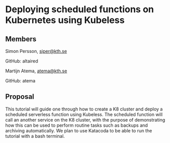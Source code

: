 # Deploying scheduled functions on Kubernetes using Kubeless

## Members

Simon Persson, siper@kth.se

GitHub: altaired


Martijn Atema, atema@kth.se

GitHub: atema

## Proposal

This tutorial will guide one through how to create a K8 cluster and deploy a scheduled serverless function using Kubeless. 
The scheduled function will call an another service on the K8 cluster, with the purpose of demonstrating how this can be used to 
perform routine tasks such as backups and archiving automatically. We plan to use Katacoda to be able to run the tutorial with a bash terminal.



